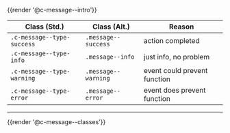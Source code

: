 {{render '@c-message--intro'}}

| Class (Std.)               | Class (Alt.)             | Reason
| - | - | - |
| `.c-message--type-success` | `.message--success`      | action completed
| `.c-message--type-info`    | `.message--info`         | just info, no problem
| `.c-message--type-warning` | `.message--warning`      | event could prevent function
| `.c-message--type-error`   | `.message--error`        | event does prevent function

---

{{render '@c-message--classes'}}
